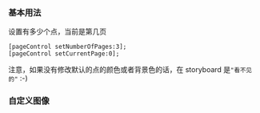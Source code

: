 ### 基本用法

设置有多少个点，当前是第几页

```
[pageControl setNumberOfPages:3];
[pageControl setCurrentPage:0];
```

注意，如果没有修改默认的点的颜色或者背景色的话，在 storyboard 是`"看不见的"` :-)

### 自定义图像

